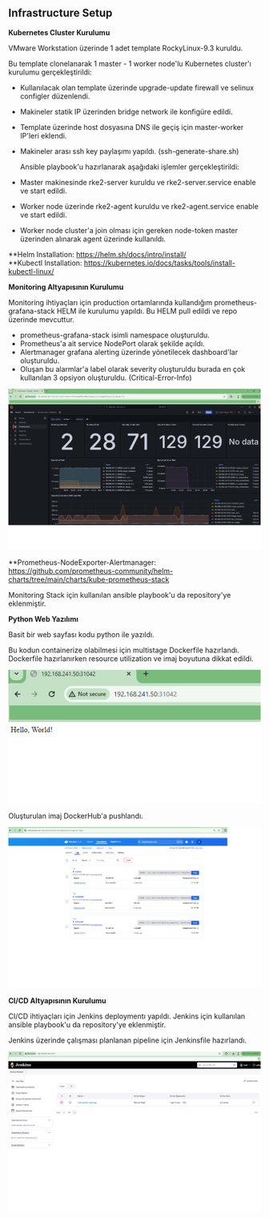 ## Infrastructure Setup

 **Kubernetes Cluster Kurulumu**

VMware Workstation üzerinde 1 adet template RockyLinux-9.3 kuruldu.

Bu template clonelanarak 1 master - 1 worker node'lu Kubernetes cluster'ı kurulumu gerçekleştirildi:

- Kullanılacak olan template üzerinde upgrade-update firewall ve selinux configler düzenlendi.
- Makineler statik IP üzerinden bridge network ile konfigüre edildi.
- Template üzerinde host dosyasına DNS ile geçiş için master-worker IP'leri eklendi.
- Makineler arası ssh key paylaşımı yapıldı. (ssh-generate-share.sh)
  
  Ansible playbook'u hazırlanarak aşağıdaki işlemler gerçekleştirildi:
- Master makinesinde rke2-server kuruldu ve rke2-server.service enable ve start edildi.
- Worker node üzerinde rke2-agent kuruldu ve rke2-agent.service enable ve start edildi. 
- Worker node cluster'a join olması için gereken node-token master üzerinden alınarak agent üzerinde kullanıldı.


**Helm Installation: https://helm.sh/docs/intro/install/ \
**Kubectl Installation: https://kubernetes.io/docs/tasks/tools/install-kubectl-linux/

 **Monitoring Altyapısının Kurulumu**

Monitoring ihtiyaçları için production ortamlarında kullandığım prometheus-grafana-stack HELM ile kurulumu yapıldı.
Bu HELM pull edildi ve repo üzerinde mevcuttur.

- prometheus-grafana-stack isimli namespace oluşturuldu.
- Prometheus'a ait service NodePort olarak şekilde açıldı. 
- Alertmanager grafana alerting üzerinde yönetilecek dashboard'lar oluşturuldu.
- Oluşan bu alarmlar'a label olarak severity oluşturuldu burada en çok kullanılan 3 opsiyon oluşturuldu. (Critical-Error-Info)

![Montioring Stack](https://github.com/serdarackyldz/case/blob/main/screenshots/Monitoring.png)

**Prometheus-NodeExporter-Alertmanager:
https://github.com/prometheus-community/helm-charts/tree/main/charts/kube-prometheus-stack

Monitoring Stack için kullanılan ansible playbook'u da repository'ye eklenmiştir.

**Python Web Yazılımı**

Basit bir web sayfası kodu python ile yazıldı.

Bu kodun containerize olabilmesi için multistage Dockerfile hazırlandı. Dockerfile hazırlanırken resource utilization ve imaj boyutuna dikkat edildi.

![Web Page](https://github.com/serdarackyldz/case/blob/main/screenshots/web.png)

Oluşturulan imaj DockerHub'a pushlandı.

![DockerHub](https://github.com/serdarackyldz/case/blob/main/screenshots/registry.png)

 **CI/CD Altyapısının Kurulumu**

CI/CD ihtiyaçları için Jenkins deploymentı yapıldı. Jenkins için kullanılan ansible playbook'u da repository'ye eklenmiştir.

Jenkins üzerinde çalışması planlanan pipeline için Jenkinsfile hazırlandı.

![Jenkins](https://github.com/serdarackyldz/case/blob/main/screenshots/Jenkins.png)
